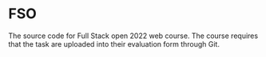 # FSO
The source code for Full Stack open 2022 web course. The course requires that the task are uploaded into their evaluation form through Git.
